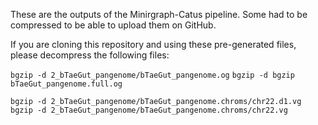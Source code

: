 These are the outputs of the Minirgraph-Catus pipeline. Some had to be compressed to be able to upload them on GitHub.

If you are cloning this repository and using these pre-generated files, please decompress the following files:

```bgzip -d 2_bTaeGut_pangenome/bTaeGut_pangenome.og```
```bgzip -d bgzip bTaeGut_pangenome.full.og```

```bgzip -d 2_bTaeGut_pangenome/bTaeGut_pangenome.chroms/chr22.d1.vg```
```bgzip -d 2_bTaeGut_pangenome/bTaeGut_pangenome.chroms/chr22.vg```


